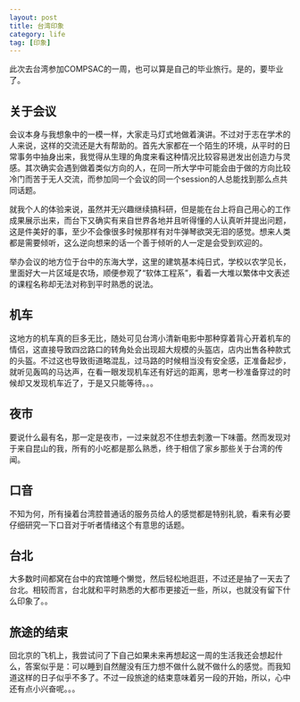 ```yaml
---
layout: post
title: 台湾印象
category: life
tag: [印象]
---
```


此次去台湾参加COMPSAC的一周，也可以算是自己的毕业旅行。是的，要毕业了。

## 关于会议

会议本身与我想象中的一模一样，大家走马灯式地做着演讲。不过对于志在学术的人来说，这样的交流还是大有帮助的。首先大家都在一个陌生的环境，从平时的日常事务中抽身出来，我觉得从生理的角度来看这种情况比较容易迸发出创造力与灵感。其次确实会遇到做着类似方向的人，在同一所大学中可能会由于做的方向比较冷门而苦于无人交流，而参加同一个会议的同一个session的人总能找到那么点共同话题。

<!--break-->
就我个人的体验来说，虽然并无兴趣继续搞科研，但是能在台上将自己用心的工作成果展示出来，而台下又确实有来自世界各地并且听得懂的人认真听并提出问题，这是件美好的事，至少不会像很多时候那样有对牛弹琴欲哭无泪的感觉。想来人类都是需要倾听，这么逆向想来的话一个善于倾听的人一定是会受到欢迎的。

举办会议的地方位于台中的东海大学，这里的建筑基本纯日式，学校以农学见长，里面好大一片区域是农场，顺便参观了“软体工程系”，看着一大堆以繁体中文表述的课程名称却无法对称到平时熟悉的说法。

## 机车

这地方的机车真的巨多无比，随处可见台湾小清新电影中那种穿着背心开着机车的情侣，这直接导致四岔路口的转角处会出现超大规模的头盔店，店内出售各种款式的头盔。不过这也导致街道略混乱，过马路的时候相当没有安全感，正准备起步，就听见轰鸣的马达声，在看一眼发现机车还有好远的距离，思考一秒准备穿过的时候却又发现机车近了，于是又只能等待。。。


## 夜市

要说什么最有名，那一定是夜市，一过来就忍不住想去刺激一下味蕾。然而发现对于来自昆山的我，所有的小吃都是那么熟悉，终于相信了家乡那些关于台湾的传闻。

## 口音

不知为何，所有操着台湾腔普通话的服务员给人的感觉都是特别礼貌，看来有必要仔细研究一下口音对于听者情绪这个有意思的话题。

## 台北

大多数时间都窝在台中的宾馆睡个懒觉，然后轻松地逛逛，不过还是抽了一天去了台北。相较而言，台北就和平时熟悉的大都市更接近一些，所以，也就没有留下什么印象了。。

## 旅途的结束

回北京的飞机上，我尝试问了下自己如果未来再想起这一周的生活我还会想起什么，答案似乎是：可以睡到自然醒没有压力想不做什么就不做什么的感觉。而我知道这样的日子似乎不多了。不过一段旅途的结束意味着另一段的开始，所以，心中还有点小兴奋呢。。。